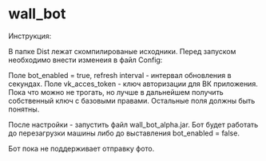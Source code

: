 # wall_bot

Инструкция:

В папке Dist лежат скомпилированые исходники. 
Перед запуском необходимо внести изменеия в файл Config:

Поле bot_enabled = true,
refresh interval - интервал обновления в секундах.
Поле vk_acces_token - ключ авторизации для ВК приложения. Пока что можно не трогать, но лучше в дальнейшем получить собственный ключ с базовыми правами.
Остальные поля должны быть понятны.

После настройки - запустить файл wall_bot_alpha.jar.
Бот будет работать до перезагрузки машины либо до выставления bot_enabled = false.

Бот пока не поддерживает отправку фото.
